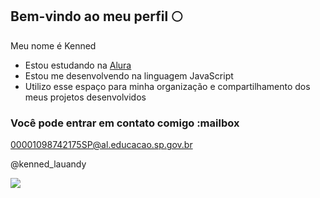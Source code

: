 ## Bem-vindo ao meu perfil 🌕


 



Meu nome é Kenned
- Estou estudando na [Alura](https://www.alura.com.br)
- Estou me desenvolvendo na linguagem JavaScript
- Utilizo esse espaço para minha organização e compartilhamento dos meus projetos desenvolvidos

### Você pode entrar em contato comigo :mailbox

00001098742175SP@al.educacao.sp.gov.br

@kenned_lauandy

![](https://media1.tenor.com/m/vBhraFQlxfAAAAAd/wink-black.gif)
